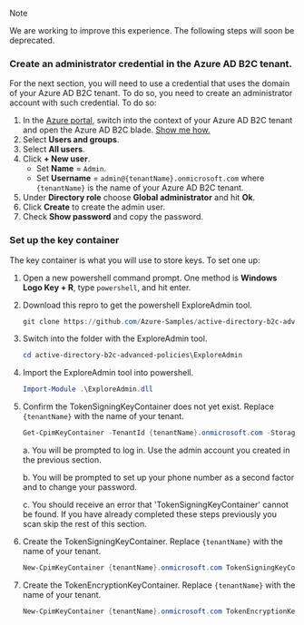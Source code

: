 > [!NOTE]
> We are working to improve this experience. The following steps will soon be deprecated.

### Create an administrator credential in the Azure AD B2C tenant.

For the next section, you will need to use a credential that uses the domain of your Azure AD B2C tenant. To do so, you need to create an administrator account with such credential. To do so:

1. In the [Azure portal](https://portal.azure.com), switch into the context of your Azure AD B2C tenant and open the Azure AD B2C blade. [Show me how.](..\articles\active-directory-b2c\active-directory-b2c-navigate-to-b2c-context.md)
1. Select **Users and groups**.
1. Select **All users**.
1. Click **+ New user**.
    * Set **Name** = `Admin`.
    * Set **Username** = `admin@{tenantName}.onmicrosoft.com` where `{tenantName}` is the name of your Azure AD B2C tenant.
1. Under **Directory role** choose **Global administrator** and hit **Ok**.
1. Click **Create** to create the admin user.
1. Check **Show password** and copy the password.

### Set up the key container

The key container is what you will use to store keys. To set one up:

1. Open a new powershell command prompt.  One method is **Windows Logo Key + R**, type `powershell`, and hit enter.
1. Download this repro to get the powershell ExploreAdmin tool.

    ```powershell
    git clone https://github.com/Azure-Samples/active-directory-b2c-advanced-policies
    ```

1. Switch into the folder with the ExploreAdmin tool.

    ```powershell
    cd active-directory-b2c-advanced-policies\ExploreAdmin
    ```

1. Import the ExploreAdmin tool into powershell.

    ```powershell
    Import-Module .\ExploreAdmin.dll
    ```

1. Confirm the TokenSigningKeyContainer does not yet exist.  Replace `{tenantName}` with the name of your tenant.

    ```powershell
    Get-CpimKeyContainer -TenantId {tenantName}.onmicrosoft.com -StorageReferenceId TokenSigningKeyContainer -ForceAuthenticationPrompt
    ```

    a. You will be prompted to log in.  Use the admin account you created in the previous section.

    b. You will be prompted to set up your phone number as a second factor and to change your password.

    c. You should receive an error that 'TokenSigningKeyContainer' cannot be found.  If you have already completed these steps previously you scan skip the rest of this section.


1. Create the TokenSigningKeyContainer.  Replace `{tenantName}` with the name of your tenant.

    ```powershell
    New-CpimKeyContainer {tenantName}.onmicrosoft.com TokenSigningKeyContainer TokenSigningKeyContainer rsa 2048 0 0
    ```

1. Create the TokenEncryptionKeyContainer.  Replace `{tenantName}` with the name of your tenant.

    ```powershell
    New-CpimKeyContainer {tenantName}.onmicrosoft.com TokenEncryptionKeyContainer TokenEncryptionKeyContainer rsa 2048 0 0
    ```
